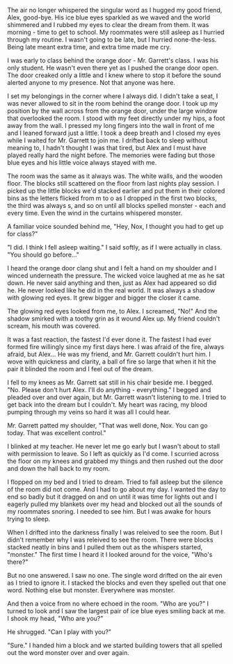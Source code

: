 The air no longer whispered the singular word as I hugged my good friend, Alex,  good-bye.  His ice blue eyes sparkled as we waved and the world shimmered and I rubbed my eyes to clear the dream from them.  It was morning - time to get to school.  My roommates were still asleep as I hurried through my routine.  I wasn't going to be late, but I hurried none-the-less.  Being late meant extra time, and extra time made me cry.

I was early to class behind the orange door - Mr. Garrett's class.  I was his only student.  He wasn't even there yet as I pushed the orange door open.  The door creaked only a little and I knew where to stop it before the sound alerted anyone to my presence.  Not that anyone was here.

I set my belongings in the corner where I always did.  I didn't take a seat, I was never allowed to sit in the room behind the orange door.  I took up my position by the wall across from the orange door, under the large window that overlooked the room.  I stood with my feet directly under my hips, a foot away from the wall.  I pressed my long fingers into the wall in front of me and I leaned forward just a little.  I took a deep breath and I closed my eyes while I waited for Mr. Garrett to join me.  I drifted back to sleep without meaning to, I hadn't thought I was that tired, but Alex and I must have played really hard the night before.  The memories were fading but those blue eyes and his little voice always stayed with me.  

The room was the same as it always was.  The white walls, and the wooden floor.  The blocks still scattered on the floor from last nights play session.  I picked up the little blocks we'd stacked earlier and put them in their colored bins as the letters flicked from m to o as I dropped in the first two blocks, the third was always s, and so on until all blocks spelled monster - each and every time.  Even the wind in the curtains whispered monster.

A familiar voice sounded behind me, "Hey, Nox, I thought you had to get up for class?"

"I did.  I think I fell asleep waiting."  I said softly, as if I were actually in class.  "You should go before..."

I heard the orange door clang shut and I felt a hand on my shoulder and I winced underneath the pressure.  The wicked voice laughed at me as he sat down.  He never said anything and then, just as Alex had appeared so did he.  He never looked like he did in the real world.  It was always a shadow with glowing red eyes.  It grew bigger and bigger the closer it came.  

The glowing red eyes looked from me, to Alex.  I screamed, "No!"  And the shadow smirked with a toothy grin as it wound Alex up.  My friend couldn't scream, his mouth was covered.  

It was a fast reaction, the fastest I'd ever done it.  The fastest I had ever formed fire willingly since my first days here.  I was afraid of the fire, always afraid, but Alex... He was my friend, and Mr. Garrett couldn't hurt him.  I wove with quickness and clarity, a ball of fire so large that when it hit the pair it blinded the room and I feel out of the dream.

I fell to my knees as Mr. Garrett sat still in his chair beside me.  I begged.  "No.  Please don't hurt Alex.  I'll do anything - everything."  I begged and pleaded over and over again, but Mr. Garrett wasn't listening to me.  I tried to get back into the dream but I couldn't.  My heart was racing, my blood pumping through my veins so hard it was all I could hear.

Mr. Garrett patted my shoulder, "That was well done, Nox.  You can go today.  That was excellent control."

I blinked at my teacher.  He never let me go early but I wasn't about to stall with permission to leave.  So I left as quickly as I'd come.  I scurried across the floor on my knees and grabbed my things and then rushed out the door and down the hall back to my room.

I flopped on my bed and I tried to dream.  Tried to fall asleep but the silence of the room did not come.  And I had to go about my day.  I wanted the day to end so badly but it dragged on and on until it was time for lights out and I eagerly pulled my blankets over my head and blocked out all the sounds of my roommates snoring.  I needed to see him.  But I was awake for hours trying to sleep.

When I drifted into the darkness finally I was releived to see the room.  But I didn't remember why I was releived to see the room. There were blocks stacked neatly in bins and I pulled them out as the whispers started, "monster."  The first time I heard it I looked around for the voice, "Who's there?"

But no one answered.  I saw no one.  The single word drifted on the air even as I tried to ignore it.  I stacked the blocks and even they spelled out that one word.  Nothing else but monster.  Everywhere was monster.

And then a voice from no where echoed in the room.  "Who are you?"  I turned to look and I saw the largest pair of ice blue eyes smiling back at me.  I shook my head, "Who are you?"

He shrugged.  "Can I play with you?"

"Sure."  I handed him a block and we started building towers that all spelled out the word monster over and over again.


<!--stackedit_data:
eyJoaXN0b3J5IjpbLTEwOTY3MjI0NTJdfQ==
-->